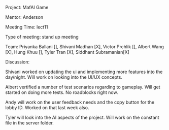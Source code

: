 Project: MafAI Game

Mentor: Anderson

Meeting Time: lect11

Type of meeting: stand up meeting

Team: Priyanka Ballani [], Shivani Madhan [X], Victor Prchlik [], Albert Wang [X], Hung Khuu [], Tyler Tran [X], Siddhant Subramanian[X]

Discussion:

Shivani worked on updating the ui and implementing more features into the day/night. Will work on looking into the UI/UX concepts.

Albert vertified a number of test scenarios regarding to gameplay. Will get started on doing more tests. No roadblocks right now.

Andy will work on the user feedback needs and the copy button for the lobby ID. Worked on that last week also.

Tyler will look into the AI aspects of the project. Will work on the constant file in the server folder.